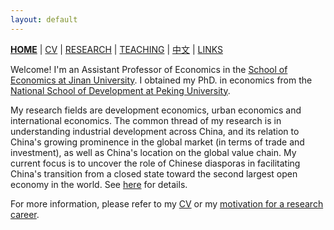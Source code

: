 ```yaml
---
layout: default
---
```



[**HOME**](./index.md) | [CV](./assets/CV_FanghaoChen_231105.pdf) | [RESEARCH](./research.md) | [TEACHING](./teaching.md) | [中文](./chinesepage.md) | [LINKS](./links.md)

Welcome! I'm an Assistant Professor of Economics in the [School of Economics at Jinan University](https://ec.jnu.edu.cn/). I obtained my PhD. in economics from the [National School of Development at Peking University](https://www.nsd.pku.edu.cn/).

My research fields are development economics, urban economics and international economics. The common thread of my research is in understanding industrial development across China, and its relation to China's growing prominence in the global market (in terms of trade and investment), as well as China's location on the global value chain. My current focus is to uncover the role of Chinese diasporas in facilitating China's transition from a closed state toward the second largest open economy in the world. See [here](https://papers.ssrn.com/sol3/papers.cfm?abstract_id=4004159) for details.

For more information, please refer to my [CV](./assets/CV_FanghaoChen_231105.pdf) or my [motivation for a research career](https://mp.weixin.qq.com/s?__biz=Mzg4MzE0ODY0Mw==&mid=2247491382&idx=1&sn=992dc4dda38bfd95d5c2b47848fc5a81&chksm=cf4a8d3af83d042c96f68c98b9406eab25df4ce418b6778fccdee755fc9e499decfb44498855&mpshare=1&scene=24&srcid=12203KNxFd0xsEh7nM7ZzhKn&sharer_sharetime=1639991731014&sharer_shareid=009d752390d3ca9d149b0d31038375f0#rd).

